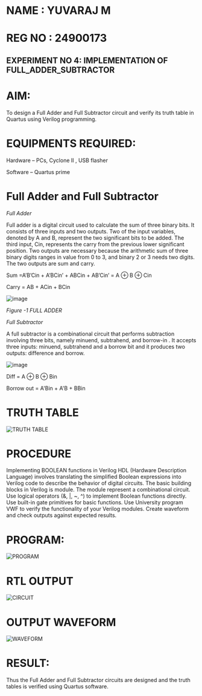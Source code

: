 # NAME : YUVARAJ M
# REG NO : 24900173
## EXPERIMENT NO 4: IMPLEMENTATION OF FULL_ADDER_SUBTRACTOR






# AIM:

To design a Full Adder and Full Subtractor circuit and verify its truth table in Quartus using Verilog programming.

# EQUIPMENTS REQUIRED:

Hardware – PCs, Cyclone II , USB flasher

Software – Quartus prime

# Full Adder and Full Subtractor

*Full Adder*

Full adder is a digital circuit used to calculate the sum of three binary bits. It consists of three inputs and two outputs. Two of the input variables, denoted by A and B, represent the two significant bits to be added. The third input, Cin, represents the carry from the previous lower significant position. Two outputs are necessary because the arithmetic sum of three binary digits ranges in value from 0 to 3, and binary 2 or 3 needs two digits. The two outputs are sum and carry.

Sum =A’B’Cin + A’BCin’ + ABCin + AB’Cin’ = A ⊕ B ⊕ Cin 

Carry = AB + ACin + BCin

![image](https://github.com/naavaneetha/FULL_ADDER_SUBTRACTOR/assets/154305477/0f30ba51-5ffb-4198-845f-18e054f675e7)

*Figure -1 FULL ADDER*

*Full Subtractor*

A full subtractor is a combinational circuit that performs subtraction involving three bits, namely minuend, subtrahend, and borrow-in . It accepts three inputs: minuend, subtrahend and a borrow bit and it produces two outputs: difference and borrow.

![image](https://github.com/naavaneetha/FULL_ADDER_SUBTRACTOR/assets/154305477/02b24f51-ab51-4304-9ad6-7b81ffc1ead5)

Diff = A ⊕ B ⊕ Bin 

Borrow out = A'Bin + A'B + BBin

# TRUTH TABLE
![TRUTH TABLE ](https://github.com/user-attachments/assets/0e820213-f9fe-43e5-900b-5b737ec97942)



# PROCEDURE

Implementing BOOLEAN functions in Verilog HDL (Hardware Description Language) involves translating the simplified Boolean expressions into Verilog code to describe the behavior of digital circuits. The basic building blocks in Verilog is module. The module represent a combinational circuit. Use logical operators (&, |, ~, ^) to implement Boolean functions directly. Use built-in gate primitives for basic functions. Use University program VWF to verify the functionality of your Verilog modules. Create waveform and check outputs against expected results.



# PROGRAM:
![PROGRAM](https://github.com/user-attachments/assets/23081a96-9161-4b73-a0b1-7b83b557858b)





# RTL OUTPUT

![CIRCUIT](https://github.com/user-attachments/assets/55370082-ad3e-4f7d-9c54-7f3969edba5b)


# OUTPUT WAVEFORM

![WAVEFORM](https://github.com/user-attachments/assets/a3c5f181-527f-4140-aec4-f5f75013ebd7)


# RESULT:

Thus the Full Adder and Full Subtractor circuits are designed and the truth tables is verified using Quartus software.
